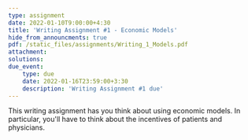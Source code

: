 ```yaml
---
type: assignment
date: 2022-01-10T9:00:00+4:30
title: 'Writing Assignment #1 - Economic Models'
hide_from_announcments: true
pdf: /static_files/assignments/Writing_1_Models.pdf
attachment: 
solutions: 
due_event: 
    type: due
    date: 2022-01-16T23:59:00+3:30
    description: 'Writing Assignment #1 due'
---
```

This writing assignment has you think about using economic models. In particular, you'll have to think about the incentives of patients and physicians.
